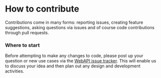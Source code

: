 # How to contribute

Contributions come in many forms: reporting issues, creating feature suggestions, asking questions via issues and of course code contributions through pull requests.

### Where to start

Before attempting to make any changes to code, please post up your question or new use cases via the [WebAPI issue tracker](https://github.com/OHDSI/WebAPI/issues). This will enable us to discuss your idea and then plan out any design and development activities.
